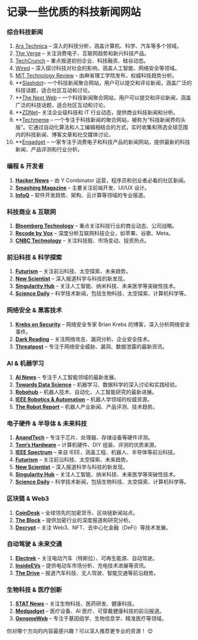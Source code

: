 # 记录一些优质的科技新闻网站


### 综合科技新闻
1. [Ars Technica](https://arstechnica.com) – 深入的科技分析，涵盖计算机、科学、汽车等多个领域。
2. [The Verge](https://www.theverge.com) – 关注消费电子、互联网趋势和新兴科技产品。
3. [TechCrunch](https://techcrunch.com) – 重点报道初创企业、科技融资、硅谷动态。
4. [Wired](https://www.wired.com) – 深入探讨科技对社会的影响，涵盖人工智能、网络安全等领域。
5. [MIT Technology Review](https://www.technologyreview.com) – 由麻省理工学院发布，权威科技趋势分析。
6. **[Slashdot](https://slashdot.org)– 一个科技新闻聚合网站，用户可以提交和评论新闻，涵盖广泛的科技话题，适合社区互动和讨论。
7. **[The Next Web](https://thenextweb.com) – 一个科技新闻聚合网站，用户可以提交和评论新闻，涵盖广泛的科技话题，适合社区互动和讨论。
8. **[ZDNet](https://www.zdnet.com)– 关注企业级科技和 IT 行业动态，提供商业科技新闻和分析。
9. **[Techmeme](https://www.techmeme.com) – 一个专注于科技新闻的聚合网站，被称为“科技新闻界的头版”。它通过自动化算法和人工编辑相结合的方式，实时收集和筛选全球范围内的科技新闻、博客文章和社交媒体讨论。
10. **[Engadget](https://www.engadget.com) – 一家专注于消费电子和科技产品的新闻网站，提供最新的科技新闻、产品评测和行业分析。

### 编程 & 开发者
1. **[Hacker News](https://news.ycombinator.com)** – 由 Y Combinator 运营，程序员和创业者必看的社区新闻。
2. **[Smashing Magazine](https://www.smashingmagazine.com)** – 主要关注前端开发、UI/UX 设计。
3. **[InfoQ](https://www.infoq.com/)** – 软件开发趋势、架构、云计算等领域的专业报道。

### **科技商业 & 互联网**
1. **[Bloomberg Technology](https://www.bloomberg.com/technology)** – 重点关注科技行业的商业动态、公司战略。
2. **[Recode by Vox](https://www.vox.com/recode)** – 深度分析互联网科技企业，如苹果、谷歌、Meta。
3. **[CNBC Technology](https://www.cnbc.com/technology)** – 关注科技股、市场变动、投资热点。

### **前沿科技 & 科学探索**
1. **[Futurism](https://futurism.com)** – 关注前沿科技、太空探索、未来趋势。
2. **[New Scientist](https://www.newscientist.com)** – 深入报道科学与科技的新发现。
3. **[Singularity Hub](https://singularityhub.com)** – 关注人工智能、纳米科技、未来医学等突破性技术。
4. **[Science Daily](https://www.sciencedaily.com)** – 科学技术新闻，包括生物科技、太空探索、计算机科学等。


### **网络安全 & 黑客技术**
1. **[Krebs on Security](https://krebsonsecurity.com)** – 网络安全专家 Brian Krebs 的博客，深入分析网络安全事件。
2. **[Dark Reading](https://www.darkreading.com)** – 关注网络攻击、漏洞分析、企业安全技术。
3. **[Threatpost](https://threatpost.com)** – 专注于网络安全威胁、漏洞、数据泄露的最新资讯。

### **AI & 机器学习**
1. **[AI News](https://ainews.io)** – 专注于人工智能领域的最新发展。
2. **[Towards Data Science](https://towardsdatascience.com)** – 机器学习、数据科学的深入讨论和实践经验。
3. **[Robohub](https://robohub.org)** – 机器人技术、自动化、人工智能研究的最新进展。
4. **[IEEE Robotics & Automation](https://www.ieee-ras.org)** – 机器人学领域的权威资源。
5. **[The Robot Report](https://www.therobotreport.com)** – 机器人产业新闻、产品评测、技术趋势。

### **电子硬件 & 半导体 & 未来科技**
1. **[AnandTech](https://www.anandtech.com)** – 专注于芯片、处理器、存储设备等硬件评测。
2. **[Tom’s Hardware](https://www.tomshardware.com)** – 计算机硬件、DIY 组装、评测的优质来源。
3. **[IEEE Spectrum](https://spectrum.ieee.org)** – 来自 IEEE，涵盖工程、机器人、半导体等前沿科技。
4. **[Futurism](https://futurism.com)** – 关注前沿科技、太空探索、未来趋势。
5. **[New Scientist](https://www.newscientist.com)** – 深入报道科学与科技的新发现。
6. **[Singularity Hub](https://singularityhub.com)** – 关注人工智能、纳米科技、未来医学等突破性技术。
7. **[Science Daily](https://www.sciencedaily.com)** – 科学技术新闻，包括生物科技、太空探索、计算机科学等。

### **区块链 & Web3**
1. **[CoinDesk](https://www.coindesk.com)** – 全球领先的加密货币、区块链新闻站点。
2. **[The Block](https://www.theblock.co)** – 提供加密行业的深度报道和研究分析。
3. **[Decrypt](https://decrypt.co)** – 关注 Web3、NFT、去中心化金融（DeFi）等技术发展。

### **自动驾驶 & 未来交通**
1. **[Electrek](https://electrek.co)** – 关注电动汽车（特斯拉）、可再生能源、自动驾驶。
2. **[InsideEVs](https://insideevs.com)** – 提供电动车市场分析、充电技术进展等资讯。
3. **[The Drive](https://www.thedrive.com)** – 报道汽车科技、无人驾驶、智能交通等前沿趋势。

### **生物科技 & 医疗创新**
1. **[STAT News](https://www.statnews.com)** – 关注生物科技、医药研发、健康科技。
2. **[Medgadget](https://www.medgadget.com)** – 医疗设备、AI 医疗、可穿戴健康科技的前沿报道。
3. **[GenomeWeb](https://www.genomeweb.com)** – 专注于基因组学、生物信息学、精准医疗等领域。

你对哪个方向的内容最感兴趣？可以深入推荐更专业的资源！ 😊


